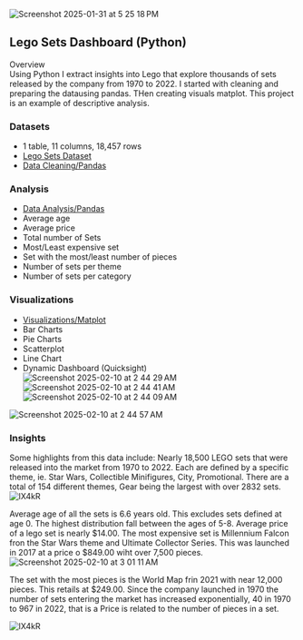  ![Screenshot 2025-01-31 at 5 25 18 PM](https://github.com/user-attachments/assets/96d75472-01ec-410b-a65e-2d94890d112d)

## Lego Sets Dashboard (Python)
Overview  
Using Python I extract insights into Lego that explore thousands of sets released by the company from 1970 to 2022. I started with cleaning and preparing the datausing pandas. THen creating visuals matplot. This project is an example of descriptive analysis.

### Datasets 
- 1 table, 11 columns, 18,457 rows 
- [Lego Sets Dataset](https://www.kaggle.com/datasets/maggieakarn/lego-dataset)
- [Data Cleaning/Pandas](1-3-lego-clean-pandas.ipynb)

###  Analysis  
- [Data Analysis/Pandas](2-3-lego-analysis-pandas.ipynb)
- Average age
- Average price
- Total number of Sets
- Most/Least expensive set
- Set with the most/least number of pieces
- Number of sets per theme
- Number of sets per category
 
 
###  Visualizations 

- [Visualizations/Matplot](3-3-lego-viz-matplot.ipynb)
- Bar Charts
- Pie Charts
- Scatterplot
- Line Chart
- Dynamic Dashboard (Quicksight)
![Screenshot 2025-02-10 at 2 44 29 AM](https://github.com/user-attachments/assets/f6823d02-aca8-4e65-b09e-2cac10276756)
 ![Screenshot 2025-02-10 at 2 44 41 AM](https://github.com/user-attachments/assets/b0dcf210-745c-4e5b-953c-cbc2c6dc26ec)
![Screenshot 2025-02-10 at 2 44 09 AM](https://github.com/user-attachments/assets/02a9d996-61d9-4800-8ce3-06c61fe2c9e7)
 
![Screenshot 2025-02-10 at 2 44 57 AM](https://github.com/user-attachments/assets/33b04fac-5981-47b9-81d3-c1d82377559d)



 
### Insights

Some highlights from this data include: Nearly 18,500 LEGO sets that were released into the market from 1970 to 2022. Each are defined by a specific theme, ie. Star Wars, Collectible Minifigures, City, Promotional. There are a total of 154 different themes, Gear being the largest with over 2832 sets.
![IX4kR](https://github.com/user-attachments/assets/bef6a45c-486f-4670-9990-a65f2e622e84)


Average age of all the sets is 6.6 years old. This excludes sets defined at age 0. The highest distribution fall between the ages of 5-8. Average price of a lego set is nearly $14.00. The most expensive set is Millennium Falcon fron the Star Wars theme and Ultimate Collector Series. This was launched in 2017 at a price o $849.00 wiht over 7,500 pieces.
![Screenshot 2025-02-10 at 3 01 11 AM](https://github.com/user-attachments/assets/2c8794a1-b8a4-47df-97b4-169e6c694289)


The set with the most pieces is the World Map frin 2021 with near 12,000 pieces. This retails at $249.00. Since the company launched in 1970 the number of sets entering the market has increased exponentially, 40 in 1970 to 967 in 2022, that is a  Price is related to the number of  pieces in a set.

![IX4kR](https://github.com/user-attachments/assets/c0157e75-1deb-4e0e-b643-1e9106611d98)





 
